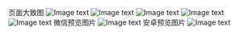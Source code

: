 页面大致图
![Image text](http://39.107.56.148/image/show1.jpg)
![Image text](http://39.107.56.148/image/show2.jpg)
![Image text](http://39.107.56.148/image/show3.jpg)
![Image text](http://39.107.56.148/image/show4.jpg)
![Image text](http://39.107.56.148/image/show5.jpg)
微信预览图片
![Image text](http://39.107.56.148/image/h5.png)
安卓预览图片
![Image text](http://39.107.56.148/image/android.png)
